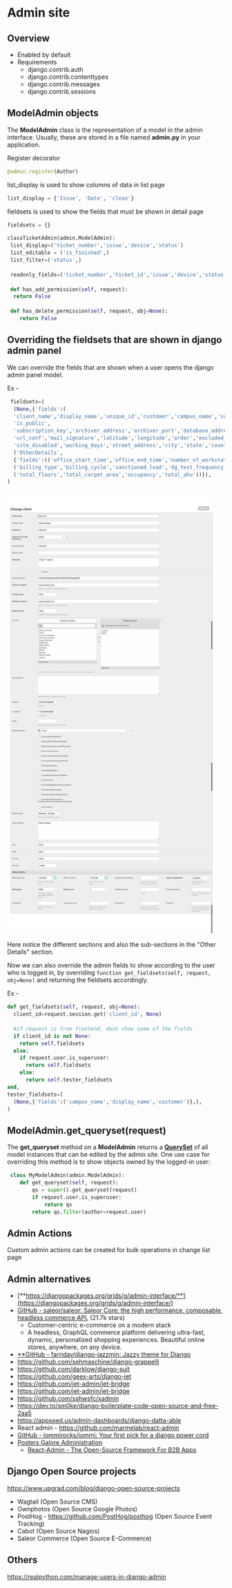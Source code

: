 # Admin site

## Overview

- Enabled by default
- Requirements
    - django.contrib.auth
    - django.contrib.contenttypes
    - django.contrib.messages
    - django.contrib.sessions

## ModelAdmin objects

The **ModelAdmin** class is the representation of a model in the admin interface. Usually, these are stored in a file named **admin.py** in your application.

Register decorator

```python
@admin.register(Author)
```

list_display is used to show columns of data in list page

```python
list_display = {'Issue', 'Date', 'clean'}
```

fieldsets is used to show the fields that must be shown in detail page

```python
fieldsets = {}
```

```python
classTicketAdmin(admin.ModelAdmin):
 list_display=('ticket_number','issue','device','status')
 list_editable = ('is_finished',)
 list_filter=('status',)

 readonly_fields=('ticket_number','ticket_id','issue','device','status')

 def has_add_permission(self, request):
  return False

 def has_delete_permission(self, request, obj=None):
    return False
```

## Overriding the fieldsets that are shown in django admin panel

We can override the fields that are shown when a user opens the django admin panel model.

Ex -

```python
 fieldsets=(
  (None,{'fields':(
  'client_name','display_name','unique_id','customer','campus_name','source_name','metadata',
  'is_public',
  'subscription_key','archiver_address','archiver_port','database_address','database_port',
  'url_conf','mail_signature','latitude','longitude','order','excluded_issues',
  'site_disabled','working_days','street_address','city','state','country','zipcode')},),
  ('OtherDetails',
  {'fields':(('office_start_time','office_end_time','number_of_workstations','type_of_workstation'),
  ('billing_type','billing_cycle','sanctioned_load','dg_test_frequency'),
  ('total_floors','total_carpet_area','occupancy','total_ahu'))}),
)
```

![image](../../media/Admin-site-image1.jpg)

Here notice the different sections and also the sub-sections in the "Other Details" section.

Now we can also override the admin fields to show according to the user who is logged in, by overriding `function get_fieldsets(self, request, obj=None)` and returning the fieldsets accordingly.

Ex -

```python
def get_fieldsets(self, request, obj=None):
  client_id=request.session.get('client_id', None)

  #if request is from frontend, dont show some of the fields
  if client_id is not None:
    return self.fieldsets
  else:
    if request.user.is_superuser:
      return self.fieldsets
    else:
      return self.tester_fieldsets
and,
tester_fieldsets=(
  (None,{'fields':('campus_name','display_name','customer')},),
)
```

## ModelAdmin.get_queryset(request)

The **get_queryset** method on a **ModelAdmin** returns a [**QuerySet**](https://docs.djangoproject.com/en/2.1/ref/models/querysets/#django.db.models.query.QuerySet) of all model instances that can be edited by the admin site. One use case for overriding this method is to show objects owned by the logged-in user:

```python
 class MyModelAdmin(admin.ModelAdmin):
    def get_queryset(self, request):
        qs = super().get_queryset(request)
        if request.user.is_superuser:
            return qs
        return qs.filter(author=request.user)

```

## Admin Actions

Custom admin actions can be created for bulk operations in change list page

## Admin alternatives

- [**https://djangopackages.org/grids/g/admin-interface/**](https://djangopackages.org/grids/g/admin-interface/)
- [GitHub - saleor/saleor: Saleor Core: the high performance, composable, headless commerce API.](https://github.com/saleor/saleor) (21.7k stars)
	- Customer-centric e-commerce on a modern stack
	- A headless, GraphQL commerce platform delivering ultra-fast, dynamic, personalized shopping experiences. Beautiful online stores, anywhere, on any device.
- [**GitHub - farridav/django-jazzmin: Jazzy theme for Django](https://github.com/farridav/django-jazzmin**)
- https://github.com/sehmaschine/django-grappelli
- https://github.com/darklow/django-suit
- https://github.com/geex-arts/django-jet
- https://github.com/jet-admin/jet-bridge
- https://github.com/jet-admin/jet-bridge
- https://github.com/sshwsfc/xadmin
- https://dev.to/sm0ke/django-boilerplate-code-open-source-and-free-2aa5
- https://appseed.us/admin-dashboards/django-datta-able
- React admin - https://github.com/marmelab/react-admin
- [GitHub - iommirocks/iommi: Your first pick for a django power cord](https://github.com/iommirocks/iommi)
- [Posters Galore Administration](https://marmelab.com/react-admin-demo/#/)
	- [React-Admin - The Open-Source Framework For B2B Apps](https://marmelab.com/react-admin/)

## Django Open Source projects

https://www.upgrad.com/blog/django-open-source-projects

- Wagtail (Open Source CMS)
- Ownphotos (Open Source Google Photos)
- PostHog - https://github.com/PostHog/posthog (Open Source Event Tracking)
- Cabot (Open Source Nagios)
- Saleor Commerce (Open Source E-Commerce)

## Others

https://realpython.com/manage-users-in-django-admin
